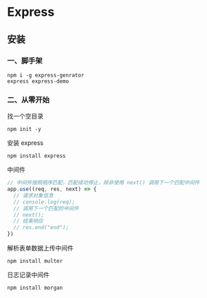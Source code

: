 # Express

## 安装

### 一、脚手架

```shell
npm i -g express-genrator
express express-demo
```

### 二、从零开始

找一个空目录

```shell
npm init -y
```

安装 express

```shell
npm install express
```

中间件

```JavaScript
// 中间件按照顺序匹配，匹配成功停止，除非使用 next() 调用下一个匹配中间件
app.use((req, res, next) => {
  // 请求对象信息
  // console.log(req);
  // 调用下一个匹配的中间件
  // next();
  // 结束响应
  // res.end("end");
})
```

解析表单数据上传中间件

```shell
npm install multer
```

日志记录中间件

```shell
npm install morgan
```
